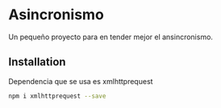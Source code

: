# Asincronismo

Un pequeño proyecto para en tender mejor el ansincronismo. 

## Installation

Dependencia que se usa es xmlhttprequest 

```bash
npm i xmlhttprequest --save
```
